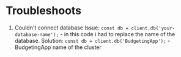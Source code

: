 # Troubleshoots

1. Couldn't connect database
   Issue: `const db = client.db('your-database-name');` - in this code i had to replace the name of the database.
   Solution: `const db = client.db('BudgetingApp');` - BudgetingApp name of the cluster
